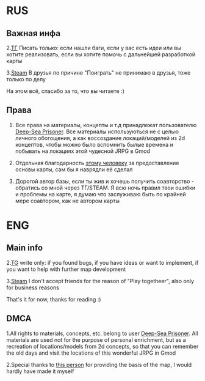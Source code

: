 # RUS

## Важная инфа
2.[ТГ](https://t.me/aiaramit) Писать только: если нашли баги, если у вас есть идеи или вы хотите реализовать, если вы хотите помочь с дальнейшей разработкой карты

3.[Steam](https://steamcommunity.com/id/Aiaramit/) В друзья по причине "Поиграть" не принимаю в друзья, тоже только по делу

На этом всё, спасибо за то, что вы читаете :)

## Права
1. Все права на материалы, концепты и т.д принадлежат пользователю [Deep-Sea Prisoner](http://funamusea.com/about.html). Все материалы используються не с целью личного обогощения, а как воссоздание локаций/моделей из 2d концептов, чтобы можно было вспомнить былые времена и побывать на локациях этой чудесной JRPG в Gmod
   
2. Отдельная благодарность [этому человеку](https://steamcommunity.com/profiles/76561198959767048) за предоставление основы карты, сам бы я наврядли её сделал
   
3. Дорогой автор базы, если ты жив и хочешь получить соавторство - обратись со мной через ТГ/STEAM. Я всю ночь правил твои ошибки и проблемы на карте, я думаю что заслуживаю быть по крайней мере соавтором, как не автором карты

# ENG

## Main info
2.[TG](https://t.me/aiaramit) write only: if you found bugs, if you have ideas or want to implement, if you want to help with further map development

3.[Steam](https://steamcommunity.com/id/Aiaramit/) I don't accept friends for the reason of "Play togetheer", also only for business reasons

That's it for now, thanks for reading :)

## DMCA
1.All rights to materials, concepts, etc. belong to user [Deep-Sea Prisoner](http://funamusea.com/about.html). All materials are used not for the purpose of personal enrichment, but as a recreation of locations/models from 2d concepts, so that you can remember the old days and visit the locations of this wonderful JRPG in Gmod

2.Special thanks to [this person](https://steamcommunity.com/profiles/76561198959767048) for providing the basis of the map, I would hardly have made it myself
